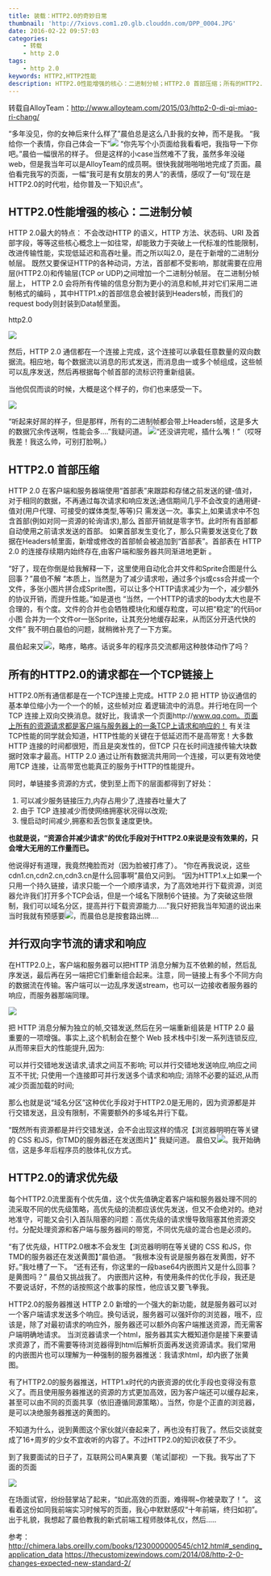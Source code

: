 ```yaml
---
title: 装载：HTTP2.0的奇妙日常
thumbnail: 'http://7xiovs.com1.z0.glb.clouddn.com/DPP_0004.JPG'
date: 2016-02-22 09:57:03
categories:
	- 转载
	- http 2.0
tags:
	- http 2.0
keywords: HTTP2,HTTP2性能
description: HTTP2.0性能增强的核心：二进制分帧；HTTP2.0 首部压缩；所有的HTTP2.0的请求都在一个TCP链接上；并行双向字节流的请求和响应；HTTP2.0的请求优先级；HTTP2.0的服务器推送；“十年前端，终归如初”
---
```


 
转载自AlloyTeam：http://www.alloyteam.com/2015/03/http2-0-di-qi-miao-ri-chang/


“多年没见，你的女神后来什么样了”晨伯总是这么八卦我的女神，而不是我。
    “我给你一个表情，你自己体会一下”![](<http://cdn.alloyteam.com/wp-content/uploads/2015/03/youshang_small.jpg>)
    “你先写个小页面给我看看吧，我指导一下你吧。”晨伯一幅很吊的样子。
但是这样的小case当然难不了我，虽然多年没碰web，但是我当年可以是AlloyTeam的成员啊。很快我就啪啪啪地完成了页面。晨伯看完我写的页面，一幅“我可是有女朋友的男人”的表情，感叹了一句“现在是HTTP2.0的时代啦，给你普及一下知识点”。
 
 
## HTTP2.0性能增强的核心：二进制分帧

HTTP 2.0最大的特点： 不会改动HTTP 的语义，HTTP 方法、状态码、URI 及首部字段，等等这些核心概念上一如往常，却能致力于突破上一代标准的性能限制，改进传输性能，实现低延迟和高吞吐量。而之所以叫2.0，是在于新增的二进制分帧层。
    既然又要保证HTTP的各种动词，方法，首部都不受影响，那就需要在应用层(HTTP2.0)和传输层(TCP or UDP)之间增加一个二进制分帧层。
    在二进制分帧层上， HTTP 2.0 会将所有传输的信息分割为更小的消息和帧,并对它们采用二进制格式的编码 ，其中HTTP1.x的首部信息会被封装到Headers帧，而我们的request body则封装到Data帧里面。
    
http2.0

![](<http://cdn.alloyteam.com/wp-content/uploads/2015/03/http2.0.jpg>)


然后，HTTP 2.0 通信都在一个连接上完成，这个连接可以承载任意数量的双向数据流。相应地，每个数据流以消息的形式发送，而消息由一或多个帧组成，这些帧可以乱序发送，然后再根据每个帧首部的流标识符重新组装。
 
  当他侃侃而谈的时候，大概是这个样子的，你们也来感受一下。
   
![](<http://cdn.alloyteam.com/wp-content/uploads/2015/03/stupid.jpg>)
    
  “听起来好屌的样子，但是那样，所有的二进制帧都会带上Headers帧，这是多大的数据冗余传送啊，性能会多….”我疑问道。
![](<http://cdn.alloyteam.com/wp-content/uploads/2015/03/giveyoufive.jpg>)“还没讲完呢，插什么嘴！”（哎呀我差！我这么帅，可别打脸啊。）
    
## HTTP2.0 首部压缩

 HTTP 2.0 在客户端和服务器端使用“首部表”来跟踪和存储之前发送的键-值对，对于相同的数据，不再通过每次请求和响应发送;通信期间几乎不会改变的通用键-值对(用户代理、可接受的媒体类型,等等)只 需发送一次。事实上,如果请求中不包含首部(例如对同一资源的轮询请求),那么 首部开销就是零字节。此时所有首部都自动使用之前请求发送的首部。
    如果首部发生变化了，那么只需要发送变化了数据在Headers帧里面，新增或修改的首部帧会被追加到“首部表”。首部表在 HTTP 2.0 的连接存续期内始终存在,由客户端和服务器共同渐进地更新 。
 
  “好了，现在你倒是给我解释一下，这里使用自动化合并文件和Sprite合图是什么回事？”晨伯不解
  “本质上，当然是为了减少请求啦，通过多个js或css合并成一个文件，多张小图片拼合成Sprite图，可以让多个HTTP请求减少为一个，减少额外的协议开销，而提升性能。”如是道也
  “当然，一个HTTP的请求的body太大也是不合理的，有个度。文件的合并也会牺牲模块化和缓存粒度，可以把“稳定”的代码or 小图 合并为一个文件or一张Sprite，让其充分地缓存起来，从而区分开迭代快的文件” 我不明白晨伯的问题，就稍微补充了一下方案。

   晨伯起来又![](<http://cdn.alloyteam.com/wp-content/uploads/2015/03/giveyoufive.jpg>)，略疼，略疼。话说多年的程序员交流都用这种肢体动作了吗？ 
 

## 所有的HTTP2.0的请求都在一个TCP链接上

   HTTP2.0所有通信都是在一个TCP连接上完成。HTTP 2.0 把 HTTP 协议通信的基本单位缩小为一个一个的帧，这些帧对应 着逻辑流中的消息。并行地在同一个 TCP 连接上双向交换消息。就好比，我请求一个页面http://www.qq.com。页面上所有的资源请求都是客户端与服务器上的一条TCP上请求和响应的！
    有关注TCP性能的同学就会知道，HTTP性能的关键在于低延迟而不是高带宽！大多数HTTP 连接的时间都很短，而且是突发性的，但TCP 只在长时间连接传输大块数据时效率才最高。HTTP 2.0 通过让所有数据流共用同一个连接，可以更有效地使用TCP 连接，让高带宽也能真正的服务于HTTP的性能提升。

   同时，单链接多资源的方式，使到至上而下的层面都得到了好处：
   
   1. 可以减少服务链接压力,内存占用少了,连接吞吐量大了
   2. 由于 TCP 连接减少而使网络拥塞状况得以改观;
   3. 慢启动时间减少,拥塞和丢包恢复速度更快。
 
**也就是说，“资源合并减少请求”的优化手段对于HTTP2.0来说是没有效果的，只会增大无用的工作量而已。**
 
他说得好有道理，我竟然掩脸而对（因为脸被打疼了）。
“你在再我说说，这些cdn1.cn,cdn2.cn,cdn3.cn是什么回事啊”晨伯又问到。
“因为HTTP1.x上如果一个只用一个持久链接，请求只能一个一个顺序请求，为了高效地并行下载资源，浏览器允许我们打开多个TCP会话，但是一个域名下限制6个链接。为了突破这些限制，我们可以域名分区，提高并行下载资源能力…..”我只好把我当年知道的说出来
当时我就有预感要![](<http://cdn.alloyteam.com/wp-content/uploads/2015/03/giveyoufive.jpg>)，而晨伯总是按套路出牌….
 
## 并行双向字节流的请求和响应

   在HTTP2.0上，客户端和服务器可以把HTTP 消息分解为互不依赖的帧，然后乱序发送，最后再在另一端把它们重新组合起来。注意，同一链接上有多个不同方向的数据流在传输。客户端可以一边乱序发送stream，也可以一边接收者服务器的响应，而服务器那端同理。

![](<http://cdn.alloyteam.com/wp-content/uploads/2015/03/stream.jpg>)

 
把 HTTP 消息分解为独立的帧,交错发送,然后在另一端重新组装是 HTTP 2.0 最 重要的一项增强。事实上,这个机制会在整个 Web 技术栈中引发一系列连锁反应, 从而带来巨大的性能提升,因为:
 
可以并行交错地发送请求,请求之间互不影响;
可以并行交错地发送响应,响应之间互不干扰;
只使用一个连接即可并行发送多个请求和响应;
消除不必要的延迟,从而减少页面加载的时间;
 
那么也就是说“域名分区”这种优化手段对于HTTP2.0是无用的，因为资源都是并行交错发送，且没有限制，不需要额外的多域名并行下载。
 
 
“既然所有资源都是并行交错发送，会不会出现这样的情况【浏览器明明在等关键的 CSS 和JS，你TMD的服务器还在发送图片】” 我疑问道。
晨伯又![](<http://cdn.alloyteam.com/wp-content/uploads/2015/03/giveyoufive.jpg>)。我开始确信，这是多年后程序员的肢体礼仪方式。
 
## HTTP2.0的请求优先级

   每个HTTP2.0流里面有个优先值，这个优先值确定着客户端和服务器处理不同的流采取不同的优先级策略，高优先级的流都应该优先发送，但又不会绝对的。绝对地准守，可能又会引入首队阻塞的问题：高优先级的请求慢导致阻塞其他资源交付。分配处理资源和客户端与服务器间的带宽，不同优先级的混合也是必须的。
 
“有了优先级，HTTP2.0根本不会发生【浏览器明明在等关键的 CSS 和JS，你TMD的服务器还在发送黄图】”晨伯道。
“我根本没有说是服务器在发黄图，好不好。”我吐槽了一下。
  “还有还有，你这里的一段base64内嵌图片又是什么回事？是黄图吗？” 晨伯又挑战我了。
内嵌图片这种，有使用条件的优化手段，我还是不要说话好，不然的话按照这个故事的尿性，他应该又要飞拳我。
 
 
HTTP2.0的服务器推送
    HTTP 2.0 新增的一个强大的新功能，就是服务器可以对一个客户端请求发送多个响应。换句话说，服务器可以强奸你的浏览器，哦不，应该是，除了对最初请求的响应外，服务器还可以额外向客户端推送资源，而无需客户端明确地请求。
当浏览器请求一个html，服务器其实大概知道你是接下来要请求资源了，而不需要等待浏览器得到html后解析页面再发送资源请求。我们常用的内嵌图片也可以理解为一种强制的服务器推送：我请求html，却内嵌了张黄图。
   
   有了HTTP2.0的服务器推送，HTTP1.x时代的内嵌资源的优化手段也变得没有意义了。而且使用服务器推送的资源的方式更加高效，因为客户端还可以缓存起来，甚至可以由不同的页面共享（依旧遵循同源策略）。当然，你是个正直的浏览器，是可以决绝服务器推送的黄图的。
 
 
   不知道为什么，说到黄图这个家伙就兴奋起来了，再也没有打我了。然后交谈就变成了16+周岁的少女不宜收听的内容了。不过HTTP2.0的知识收获了不少。
 
到了我要面试的日子了，互联网公司A果真要（笔试|鄙视）一下我。我写出了下面的页面

![](<http://cdn.alloyteam.com/wp-content/uploads/2015/03/future.png>)

在场面试官，纷纷鼓掌站了起来，“如此高效的页面，难得啊~你被录取了！”。
这看着这份如同我前端实习时候写的页面，我心中默默感叹“十年前端，终归如初”。
出于礼貌，我想起了晨伯教我的新式前端工程师肢体礼仪，然后…..
 
 
 
 
 
 
参考：
http://chimera.labs.oreilly.com/books/1230000000545/ch12.html#_sending_application_data
https://thecustomizewindows.com/2014/08/http-2-0-changes-expected-new-standard-2/